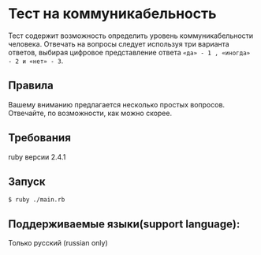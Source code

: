 # Тест на коммуникабельность
Тест содержит возможность определить уровень коммуникабельности человека. Отвечать на вопросы следует используя три варианта ответов, выбирая цифровое представление ответа `«да» - 1 , «иногда»  - 2 и «нет» - 3`.
## Правила
Вашему вниманию предлагается несколько простых вопросов. Отвечайте, по возможности, как можно скорее.
## Требования
ruby версии 2.4.1
## Запуск
```
$ ruby ./main.rb
```
## Поддерживаемые языки(support language):
Только русский (russian only)
